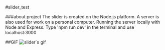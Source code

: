 #slider_test

###about project
The slider is created on the Node.js platform. A server is also used for work on a personal computer. Running the server locally with Node and Express.
Type 'npm run dev' in the terminal and use localhost:3000


##GIF
![slider`s gif](SliderGif.gif)